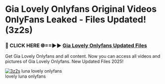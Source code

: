 # Gia Lovely Onlyfans Original Videos 0nlyFans Leaked - Files Updated! (3z2s)

<h3>🔴 CLICK HERE 🌐==►► <a href="https://tinyurl.com/2jnfzry5" rel="nofollow">Gia Lovely Onlyfans Updated Files</a></h3>

Get Gia Lovely Onlyfans and all content. Now you can access all videos and pictures of Gia Lovely Onlyfans. New Updated Files 2025!

[![3z2s](https://i.imgur.com/GyGTBgg.gif)](https://tinyurl.com/2jnfzry5)
luna lovely onlyfans<br>
lovely luna onlyfans